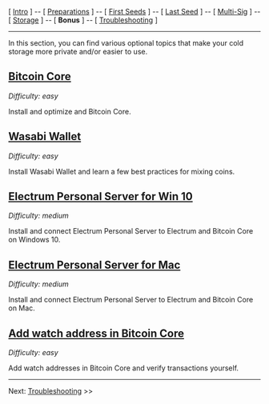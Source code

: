 [ [Intro](README.md) ] -- [ [Preparations]( hodl-guide_10_preparations.md) ] -- [ [First Seeds](hodl-guide_20_first-seeds.md) ] -- [ [Last Seed](hodl-guide_30_last-seed.md) ] -- [ [Multi-Sig](hodl-guide_40_multi-sig.md) ] -- [ [Storage](hodl-guide_50_storage.md
) ] -- [ **Bonus** ] -- [ [Troubleshooting](hodl-guide_70_troubleshooting.md) ]

---

In this section, you can find various optional topics that make your cold storage more private and/or easier to use. 

## [**Bitcoin Core**](hodl-guide_61_bitcoin-core.md)

*Difficulty: easy*

Install and optimize and Bitcoin Core.

## [**Wasabi Wallet**](hodl-guide_62_wasabi-wallet.md)

*Difficulty: easy*

Install Wasabi Wallet and learn a few best practices for mixing coins.

## [**Electrum Personal Server for Win 10**](hodl-guide_63_eps-win.md)

*Difficulty: medium*

Install and connect Electrum Personal Server to Electrum and Bitcoin Core on Windows 10.

## [**Electrum Personal Server for Mac**](hodl-guide_64_eps-mac.md)

*Difficulty: medium*

Install and connect Electrum Personal Server to Electrum and Bitcoin Core on Mac.

## [**Add watch address in Bitcoin Core**](hodl-guide_65_watch-address.md)

*Difficulty: easy*

Add watch addresses in Bitcoin Core and verify transactions yourself.

---

Next: [Troubleshooting](hodl-guide_70_troubleshooting.md) >>
